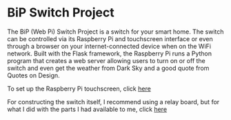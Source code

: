# BiP Switch Project
The BiP (Web Pi) Switch Project is a switch for your smart home. The switch can be controlled via its Raspberry Pi and touchscreen interface or even through a browser on your internet-connected device when on the WiFi network. Built with the Flask framework, the Raspberry Pi runs a Python program that creates a web server allowing users to turn on or off the switch and even get the weather from Dark Sky and a good quote from Quotes on Design.

To set up the Raspberry Pi touchscreen, click [here](https://thepihut.com/blogs/raspberry-pi-tutorials/45295044-raspberry-pi-7-touch-screen-assembly-guide)

For constructing the switch itself, I recommend using a relay board, but for what I did with the parts I had available to me, click [here](https://drive.google.com/open?id=0B_5uob2tliwgWnp0ZFdnZXhIeDg)
